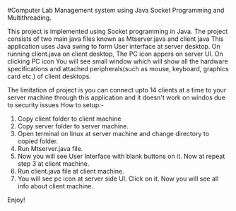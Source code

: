 #Computer Lab Management system using Java Socket Programming and Multithreading.

This project is implemented using Socket programming in Java. The project consists of two main java files known as Mtserver.java and client java
This application uses Java swing to form User interface at server desktop. On running client.java on client desktop, The PC icon appers on server UI.
On clicking PC icon You will see small window which will show all the hardware specifications and attached peripherals(such as mouse, keyboard, graphics card etc.) of client desktops.

The limitation of project is you can connect upto 14 clients at a time to your server machine through this application and it doesn't work on windos due to security issues
How to setup:-
1. Copy client folder to client machine
2. Copy server folder to server machine.
3. Open terminal on linux at server machine and change directory to copied folder.
4. Run Mtserver.java file.
5. Now you will see User Interface with blank buttons on it. Now at repeat step 3 at client machine.
6. Run client.java file at client machine.
7. You will see pc icon at server side UI. Click on it. Now you will see all info about client machine.

Enjoy!
